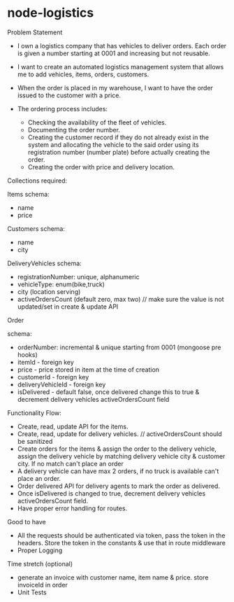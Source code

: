 # node-logistics

Problem Statement

 - I own a logistics company that has vehicles to deliver orders. Each order is given a
number starting at 0001 and increasing but not reusable. 
 - I want to create an automated logistics management system that allows me to add vehicles, items, orders, customers.
 - When the order is placed in my warehouse, I want to have the order issued to the customer with a price. 

 - The ordering process includes:
    - Checking the availability of the fleet of vehicles.
    - Documenting the order number.
    - Creating the customer record if they do not already exist in the system and allocating the vehicle to the said order using its registration number (number plate) before actually creating the order.
    - Creating the order with price and delivery location.

Collections required:

Items
schema:
 - name
 - price

Customers
schema:
 - name
 - city

DeliveryVehicles
schema:
 - registrationNumber: unique, alphanumeric
 - vehicleType: enum(bike,truck)
 - city (location serving)
 - activeOrdersCount (default zero, max two) // make sure the value is not updated/set in create & update API

Order

schema:
 - orderNumber: incremental & unique starting from 0001 (mongoose pre hooks)
 - itemId - foreign key
 - price - price stored in item at the time of creation
 - customerId - foreign key
 - deliveryVehicleId - foreign key
 - isDelivered - default false, once delivered change this to true & decrement delivery vehicles activeOrdersCount field

Functionality Flow:
  - Create, read, update API for the items.
  - Create, read, update for delivery vehicles. // activeOrdersCount should be sanitized
  - Create orders for the items & assign the order to the delivery vehicle, assign the delivery vehicle by matching delivery vehicle city & customer city. If no match can't place an order
  - A delivery vehicle can have max 2 orders, if no truck is available can't place an order.
  - Order delivered API for delivery agents to mark the order as delivered.
  - Once isDelivered is changed to true, decrement delivery vehicles activeOrdersCount field.
  - Have proper error handling for routes.

Good to have
  - All the requests should be authenticated via token, pass the token in the headers. Store the token in the constants & use that in route middleware
  - Proper Logging

Time stretch (optional)
  - generate an invoice with customer name, item name & price. store invoiceId in order
  - Unit Tests